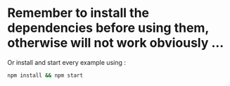 # Remember to install the dependencies before using them, otherwise will not work obviously ...

Or install and start every example using :

```bash
npm install && npm start
```
